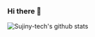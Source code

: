 ### Hi there 👋

<!--
**sujiny-tech/sujiny-tech** is a ✨ _special_ ✨ repository because its `README.md` (this file) appears on your GitHub profile.



Here are some ideas to get you started:

- 🔭 I’m currently working on ...
- 🌱 I’m currently learning ...
- 👯 I’m looking to collaborate on ...
- 🤔 I’m looking for help with ...
- 💬 Ask me about ...
- 📫 How to reach me: ...
- 😄 Pronouns: ...
- ⚡ Fun fact: ...
-->

![Sujiny-tech's github stats](https://github-readme-stats.vercel.app/api?username=sujiny-tech&show_icons=true&theme=radical&show_icons=true)
